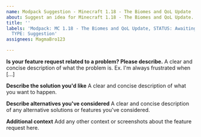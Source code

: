 ```yaml
---
name: Modpack Suggestion - Minecraft 1.18 - The Biomes and QoL Update
about: Suggest an idea for Minecraft 1.18 - The Biomes and QoL Update.
title: ''
labels: 'Modpack: MC 1.18 - The Biomes and QoL Update, STATUS: Awaiting Response,
  TYPE: Suggestion'
assignees: MagmaBro123

---
```


**Is your feature request related to a problem? Please describe.**
A clear and concise description of what the problem is. Ex. I'm always frustrated when [...]

**Describe the solution you'd like**
A clear and concise description of what you want to happen.

**Describe alternatives you've considered**
A clear and concise description of any alternative solutions or features you've considered.

**Additional context**
Add any other context or screenshots about the feature request here.
